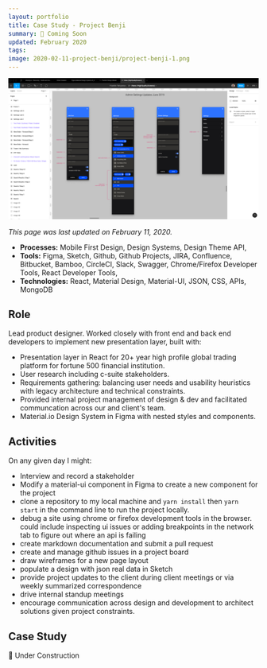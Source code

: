 ```yaml
---
layout: portfolio
title: Case Study - Project Benji
summary: 🚧 Coming Soon
updated: February 2020
tags:
image: 2020-02-11-project-benji/project-benji-1.png
---
```


![img](2020-02-11-project-benji/project-benji-1.png)

*This page was last updated on February 11, 2020.*

- **Processes:** Mobile First Design, Design Systems, Design Theme API,
- **Tools:** Figma, Sketch, Github, Github Projects, JIRA, Confluence, Bitbucket, Bamboo, CircleCI, Slack, Swagger, Chrome/Firefox Developer Tools, React Developer Tools,
- **Technologies:** React, Material Design, Material-UI, JSON, CSS, APIs, MongoDB

## Role

Lead product designer. Worked closely with front end and back end developers to implement new presentation layer, built with:

- Presentation layer in React for 20+ year high profile global trading platform for fortune 500 financial institution.
- User research including c-suite stakeholders.
- Requirements gathering: balancing user needs and usability heuristics with legacy architecture and technical constraints.
- Provided internal project management of design & dev and facilitated communcation across our and client's team.
- Material.io Design System in Figma with nested styles and components.

## Activities

On any given day I might:

- Interview and record a stakeholder
- Modify a material-ui component in Figma to create a new component for the project
- clone a repository to my local machine and `yarn install` then `yarn start` in the command line to run the project locally.
- debug a site using chrome or firefox development tools in the browser.  could include inspecting ui issues or adding breakpoints in the network tab to figure out where an api is failing
- create markdown documentation and submit a pull request
- create and manage github issues in a project board
- draw wireframes for a new page layout
- populate a design with json real data in Sketch
- provide project updates to the client during client meetings or via weekly summarized correspondence
- drive internal standup meetings
- encourage communication across design and development to architect solutions given project constraints.

## Case Study

🚧 Under Construction

<!--

*Last edit November 26, 2019.*

# Project & Product Management

*Coming January 2020.*  I'll detail working with developers, quality assurance, and product owners across internal and external teams, locations, and rhythyms....

-->

